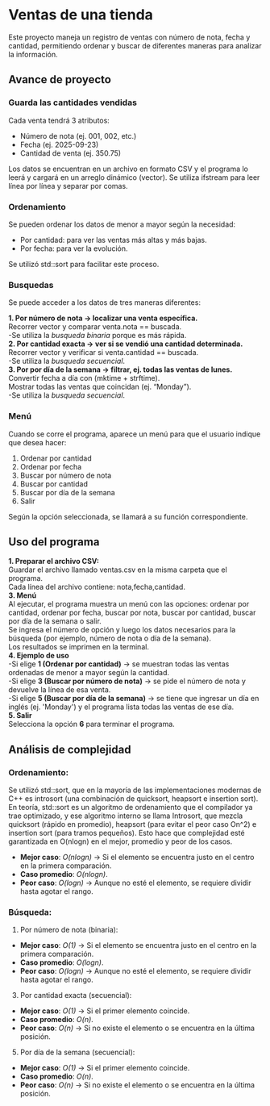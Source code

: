 # Ventas de una tienda
Este proyecto maneja un registro de ventas con número de nota, fecha y cantidad, permitiendo ordenar y buscar de diferentes maneras para analizar la información.

## Avance de proyecto
### Guarda las cantidades vendidas
Cada venta tendrá 3 atributos:  
- Número de nota (ej. 001, 002, etc.)  
- Fecha (ej. 2025-09-23)  
- Cantidad de venta (ej. 350.75)  

Los datos se encuentran en un archivo en formato CSV y el programa lo leerá y cargará en un arreglo dinámico (vector).
Se utiliza ifstream para leer línea por línea y separar por comas.

### Ordenamiento
Se pueden ordenar los datos de menor a mayor según la necesidad:
- Por cantidad: para ver las ventas más altas y más bajas.
- Por fecha: para ver la evolución.

Se utilizó std::sort para facilitar este proceso.

### Busquedas
Se puede acceder a los datos de tres maneras diferentes:  

**1. Por número de nota → localizar una venta específica.**  
  Recorrer vector y comparar venta.nota == buscada.  
  -Se utiliza la *busqueda binaria* porque es más rápida.  
**2. Por cantidad exacta → ver si se vendió una cantidad determinada.**  
  Recorrer vector y verificar si venta.cantidad == buscada.  
  -Se utiliza la *busqueda secuencial*.  
**3. Por por día de la semana → filtrar, ej. todas las ventas de lunes.**  
  Convertir fecha a día con <ctime> (mktime + strftime).  
  Mostrar todas las ventas que coincidan (ej. “Monday”).  
  -Se utiliza la *busqueda secuencial*.

### Menú
Cuando se corre el programa, aparece un menú para que el usuario indique que desea hacer:
1. Ordenar por cantidad
2. Ordenar por fecha
3. Buscar por número de nota
4. Buscar por cantidad
5. Buscar por día de la semana
6. Salir

Según la opción seleccionada, se llamará a su función correspondiente.

## Uso del programa
**1. Preparar el archivo CSV:**  
   Guardar el archivo llamado ventas.csv en la misma carpeta que el programa.  
   Cada línea del archivo contiene: nota,fecha,cantidad.  
**3. Menú**  
  Al ejecutar, el programa muestra un menú con las opciones: ordenar por cantidad, ordenar por fecha, buscar por nota, buscar por cantidad, buscar por día de la semana o       salir.  
  Se ingresa el número de opción y luego los datos necesarios para la búsqueda (por ejemplo, número de nota o día de la semana).  
  Los resultados se imprimen en la terminal.  
**4. Ejemplo de uso**  
  -Si elige **1 (Ordenar por cantidad)** → se muestran todas las ventas ordenadas de menor a mayor según la cantidad.  
  -Si elige **3 (Buscar por número de nota)** → se pide el número de nota y devuelve la línea de esa venta.  
  -Si elige **5 (Buscar por día de la semana)** → se tiene que ingresar un día en inglés (ej. 'Monday') y el programa lista todas las ventas de ese día.   
**5. Salir**  
  Selecciona la opción **6** para terminar el programa.  

## Análisis de complejidad
### Ordenamiento:
Se utilizó std::sort, que en la mayoría de las implementaciones modernas de C++ es introsort (una combinación de quicksort, heapsort e insertion sort).
En teoría, std::sort es un algoritmo de ordenamiento que el compilador ya trae optimizado, y ese algoritmo interno se llama Introsort, que mezcla quicksort (rápido en promedio), heapsort (para evitar el peor caso On^2) e insertion sort (para tramos pequeños). Esto hace que complejidad esté garantizada en O(nlogn) en el mejor, promedio y peor de los casos.
- **Mejor caso**: *O(nlogn)* → Si el elemento se encuentra justo en el centro en la primera comparación.
- **Caso promedio**: *O(nlogn)*.
- **Peor caso**: *O(logn)* → Aunque no esté el elemento, se requiere dividir hasta agotar el rango.

### Búsqueda:
1. Por número de nota (binaria):
- **Mejor caso**: *O(1)* → Si el elemento se encuentra justo en el centro en la primera comparación.
- **Caso promedio**: *O(logn)*.
- **Peor caso**: *O(logn)* → Aunque no esté el elemento, se requiere dividir hasta agotar el rango.

3. Por cantidad exacta (secuencial):
- **Mejor caso**: *O(1)* → Si el primer elemento coincide.
- **Caso promedio**: *O(n)*.
- **Peor caso**: *O(n)* → Si no existe el elemento o se encuentra en la última posición.

5. Por día de la semana (secuencial):
- **Mejor caso**: *O(1)* → Si el primer elemento coincide.
- **Caso promedio**: *O(n)*.
- **Peor caso**: *O(n)* → Si no existe el elemento o se encuentra en la última posición.

  
